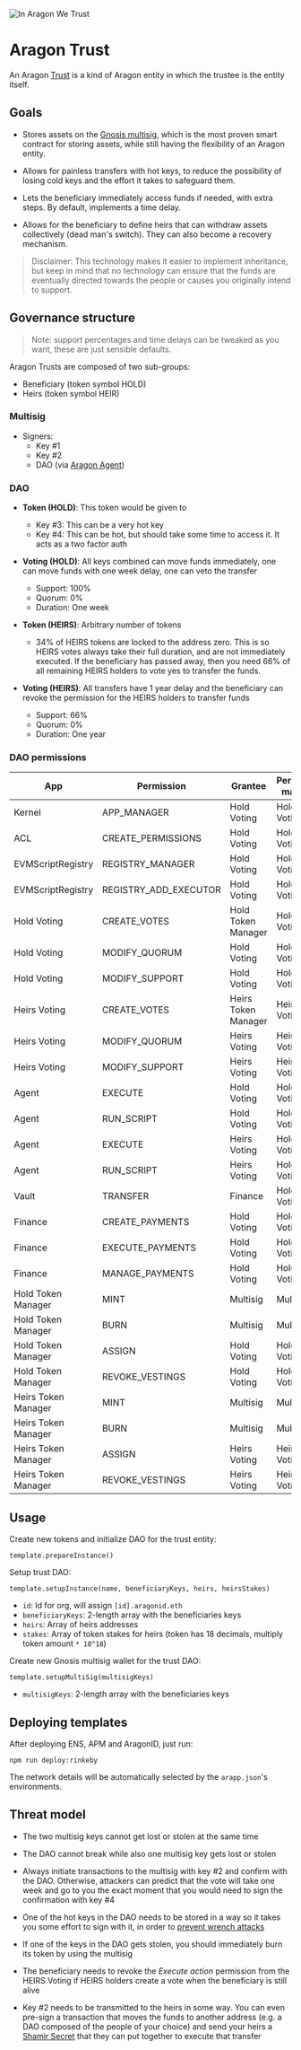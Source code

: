 ![In Aragon We Trust](https://cdn-images-1.medium.com/max/1400/1*ycnh8TX8JkIor7wflKH3Vw.jpeg)

# Aragon Trust

An Aragon [Trust](https://www.investopedia.com/terms/t/trust.asp) is a kind of Aragon entity in which the trustee is
the entity itself.


## Goals

- Stores assets on the [Gnosis multisig](https://github.com/gnosis/MultiSigWallet), which is the most proven smart
  contract for storing assets, while still having the flexibility of an Aragon entity.

- Allows for painless transfers with hot keys, to reduce the possibility of losing cold keys and the effort it takes to
  safeguard them.

- Lets the beneficiary immediately access funds if needed, with extra steps. By default, implements a time delay.

- Allows for the beneficiary to define heirs that can withdraw assets collectively (dead man's switch). They can also
  become a recovery mechanism.

> Disclaimer: This technology makes it easier to implement inheritance, but keep in mind that no technology can ensure
that the funds are eventually directed towards the people or causes you originally intend to support.


## Governance structure

> Note: support percentages and time delays can be tweaked as you want, these are just sensible defaults.

Aragon Trusts are composed of two sub-groups:

- Beneficiary (token symbol HOLD)
- Heirs (token symbol HEIR)


### Multisig

- Signers:
  - Key #1
  - Key #2
  - DAO (via [Aragon Agent](https://blog.aragon.one/aragon-agent-beta-release/))


### DAO

- **Token (HOLD)**: This token would be given to
  - Key #3: This can be a very hot key
  - Key #4: This can be hot, but should take some time to access it. It acts as a two factor auth

- **Voting (HOLD)**: All keys combined can move funds immediately, one can move funds with one week delay, one can veto the transfer
  - Support: 100%
  - Quorum: 0%
  - Duration: One week

- **Token (HEIRS)**: Arbitrary number of tokens
  - 34% of HEIRS tokens are locked to the address zero. This is so HEIRS votes always take their full duration, and are
    not immediately executed. If the beneficiary has passed away, then you need 66% of all remaining HEIRS holders to
    vote yes to transfer the funds.

- **Voting (HEIRS)**: All transfers have 1 year delay and the beneficiary can revoke the permission for the HEIRS holders to transfer funds
  - Support: 66%
  - Quorum: 0%
  - Duration: One year


### DAO permissions

| App                   | Permission            | Grantee             | Permission manager |
| --------------------- | --------------------- | ------------------- | ------------------ |
| Kernel                | APP_MANAGER           | Hold Voting         | Hold Voting        |
| ACL                   | CREATE_PERMISSIONS    | Hold Voting         | Hold Voting        |
| EVMScriptRegistry     | REGISTRY_MANAGER      | Hold Voting         | Hold Voting        |
| EVMScriptRegistry     | REGISTRY_ADD_EXECUTOR | Hold Voting         | Hold Voting        |
| Hold Voting           | CREATE_VOTES          | Hold Token Manager  | Hold Voting        |
| Hold Voting           | MODIFY_QUORUM         | Hold Voting         | Hold Voting        |
| Hold Voting           | MODIFY_SUPPORT        | Hold Voting         | Hold Voting        |
| Heirs Voting          | CREATE_VOTES          | Heirs Token Manager | Heirs Voting       |
| Heirs Voting          | MODIFY_QUORUM         | Heirs Voting        | Heirs Voting       |
| Heirs Voting          | MODIFY_SUPPORT        | Heirs Voting        | Heirs Voting       |
| Agent                 | EXECUTE               | Hold Voting         | Hold Voting        |
| Agent                 | RUN_SCRIPT            | Hold Voting         | Hold Voting        |
| Agent                 | EXECUTE               | Heirs Voting        | Hold Voting        |
| Agent                 | RUN_SCRIPT            | Heirs Voting        | Hold Voting        |
| Vault                 | TRANSFER              | Finance             | Hold Voting        |
| Finance               | CREATE_PAYMENTS       | Hold Voting         | Hold Voting        |
| Finance               | EXECUTE_PAYMENTS      | Hold Voting         | Hold Voting        |
| Finance               | MANAGE_PAYMENTS       | Hold Voting         | Hold Voting        |
| Hold Token Manager    | MINT                  | Multisig            | Multisig           |
| Hold Token Manager    | BURN                  | Multisig            | Multisig           |
| Hold Token Manager    | ASSIGN                | Hold Voting         | Hold Voting        |
| Hold Token Manager    | REVOKE_VESTINGS       | Hold Voting         | Hold Voting        |
| Heirs Token Manager   | MINT                  | Multisig            | Multisig           |
| Heirs Token Manager   | BURN                  | Multisig            | Multisig           |
| Heirs Token Manager   | ASSIGN                | Heirs Voting        | Heirs Voting       |
| Heirs Token Manager   | REVOKE_VESTINGS       | Heirs Voting        | Heirs Voting       |


## Usage

Create new tokens and initialize DAO for the trust entity:

```
template.prepareInstance()
```

Setup trust DAO:

```
template.setupInstance(name, beneficiaryKeys, heirs, heirsStakes)
```

- `id`: Id for org, will assign `[id].aragonid.eth`
- `beneficiaryKeys`: 2-length array with the beneficiaries keys
- `heirs`: Array of heirs addresses
- `stakes`: Array of token stakes for heirs (token has 18 decimals, multiply token amount `* 10^18`)

Create new Gnosis multisig wallet for the trust DAO:

```
template.setupMultiSig(multisigKeys)
```

- `multisigKeys`: 2-length array with the beneficiaries keys


## Deploying templates

After deploying ENS, APM and AragonID, just run:

```
npm run deploy:rinkeby
```

The network details will be automatically selected by the `arapp.json`'s environments.


## Threat model

- The two multisig keys cannot get lost or stolen at the same time

- The DAO cannot break while also one multisig key gets lost or stolen

- Always initiate transactions to the multisig with key #2 and confirm with the DAO. Otherwise, attackers can predict
  that the vote will take one week and go to you the exact moment that you would need to sign the confirmation with key #4

- One of the hot keys in the DAO needs to be stored in a way so it takes you some effort to sign with it, in order to
  [prevent wrench attacks](https://xkcd.com/538/)

- If one of the keys in the DAO gets stolen, you should immediately burn its token by using the multisig

- The beneficiary needs to revoke the *Execute action* permission from the HEIRS Voting if HEIRS holders create
  a vote when the beneficiary is still alive

- Key #2 needs to be transmitted to the heirs in some way. You can even pre-sign a transaction that moves the funds to
  another address (e.g. a DAO composed of the people of your choice) and send your heirs a
  [Shamir Secret](https://en.wikipedia.org/wiki/Shamir%27s_Secret_Sharing) that they can put together to execute that transfer

